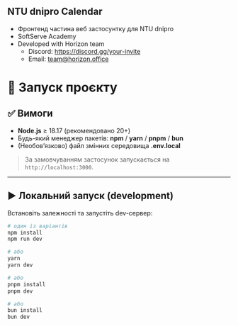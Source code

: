 ## NTU dnipro Calendar
- Фронтенд частина веб застосунтку для NTU dnipro
- SoftServe Academy
- Developed with Horizon team
  - Discord: https://discord.gg/your-invite
  - Email: team@horizon.office


# 🚀 Запуск проєкту

## ✅ Вимоги
- **Node.js** ≥ 18.17 (рекомендовано 20+)
- Будь-який менеджер пакетів: **npm** / **yarn** / **pnpm** / **bun**
- (Необов’язково) файл змінних середовища **.env.local**

> За замовчуванням застосунок запускається на `http://localhost:3000`.

---

## ▶️ Локальний запуск (development)
Встановіть залежності та запустіть dev-сервер:

```bash
# один із варіантів
npm install
npm run dev

# або
yarn
yarn dev

# або
pnpm install
pnpm dev

# або
bun install
bun dev
